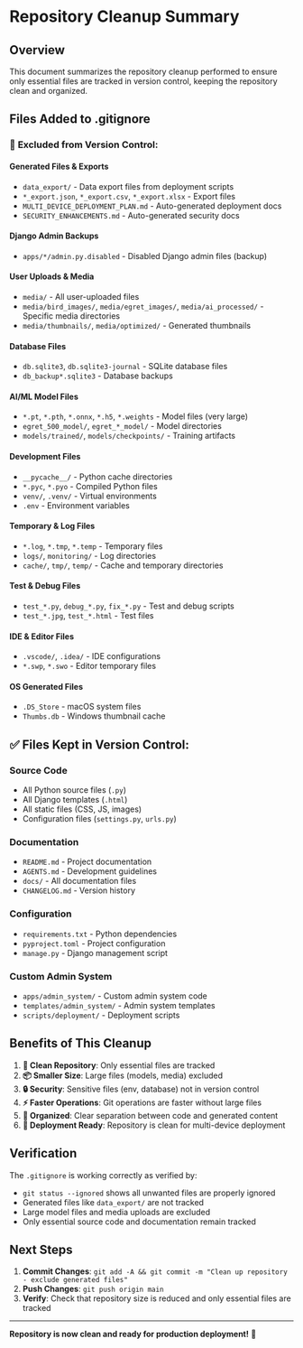 # Repository Cleanup Summary

## Overview
This document summarizes the repository cleanup performed to ensure only essential files are tracked in version control, keeping the repository clean and organized.

## Files Added to .gitignore

### 🚫 **Excluded from Version Control:**

#### **Generated Files & Exports**
- `data_export/` - Data export files from deployment scripts
- `*_export.json`, `*_export.csv`, `*_export.xlsx` - Export files
- `MULTI_DEVICE_DEPLOYMENT_PLAN.md` - Auto-generated deployment docs
- `SECURITY_ENHANCEMENTS.md` - Auto-generated security docs

#### **Django Admin Backups**
- `apps/*/admin.py.disabled` - Disabled Django admin files (backup)

#### **User Uploads & Media**
- `media/` - All user-uploaded files
- `media/bird_images/`, `media/egret_images/`, `media/ai_processed/` - Specific media directories
- `media/thumbnails/`, `media/optimized/` - Generated thumbnails

#### **Database Files**
- `db.sqlite3`, `db.sqlite3-journal` - SQLite database files
- `db_backup*.sqlite3` - Database backups

#### **AI/ML Model Files**
- `*.pt`, `*.pth`, `*.onnx`, `*.h5`, `*.weights` - Model files (very large)
- `egret_500_model/`, `egret_*_model/` - Model directories
- `models/trained/`, `models/checkpoints/` - Training artifacts

#### **Development Files**
- `__pycache__/` - Python cache directories
- `*.pyc`, `*.pyo` - Compiled Python files
- `venv/`, `.venv/` - Virtual environments
- `.env` - Environment variables

#### **Temporary & Log Files**
- `*.log`, `*.tmp`, `*.temp` - Temporary files
- `logs/`, `monitoring/` - Log directories
- `cache/`, `tmp/`, `temp/` - Cache and temporary directories

#### **Test & Debug Files**
- `test_*.py`, `debug_*.py`, `fix_*.py` - Test and debug scripts
- `test_*.jpg`, `test_*.html` - Test files

#### **IDE & Editor Files**
- `.vscode/`, `.idea/` - IDE configurations
- `*.swp`, `*.swo` - Editor temporary files

#### **OS Generated Files**
- `.DS_Store` - macOS system files
- `Thumbs.db` - Windows thumbnail cache

## ✅ **Files Kept in Version Control:**

### **Source Code**
- All Python source files (`.py`)
- All Django templates (`.html`)
- All static files (CSS, JS, images)
- Configuration files (`settings.py`, `urls.py`)

### **Documentation**
- `README.md` - Project documentation
- `AGENTS.md` - Development guidelines
- `docs/` - All documentation files
- `CHANGELOG.md` - Version history

### **Configuration**
- `requirements.txt` - Python dependencies
- `pyproject.toml` - Project configuration
- `manage.py` - Django management script

### **Custom Admin System**
- `apps/admin_system/` - Custom admin system code
- `templates/admin_system/` - Admin system templates
- `scripts/deployment/` - Deployment scripts

## Benefits of This Cleanup

1. **🎯 Clean Repository**: Only essential files are tracked
2. **📦 Smaller Size**: Large files (models, media) excluded
3. **🔒 Security**: Sensitive files (env, database) not in version control
4. **⚡ Faster Operations**: Git operations are faster without large files
5. **🧹 Organized**: Clear separation between code and generated content
6. **🚀 Deployment Ready**: Repository is clean for multi-device deployment

## Verification

The `.gitignore` is working correctly as verified by:
- `git status --ignored` shows all unwanted files are properly ignored
- Generated files like `data_export/` are not tracked
- Large model files and media uploads are excluded
- Only essential source code and documentation remain tracked

## Next Steps

1. **Commit Changes**: `git add -A && git commit -m "Clean up repository - exclude generated files"`
2. **Push Changes**: `git push origin main`
3. **Verify**: Check that repository size is reduced and only essential files are tracked

---

**Repository is now clean and ready for production deployment!** 🚀
